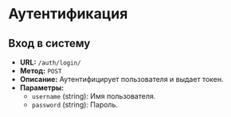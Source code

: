 # Аутентификация

## Вход в систему

- **URL:** `/auth/login/`
- **Метод:** `POST`
- **Описание:** Аутентифицирует пользователя и выдает токен.
- **Параметры:**
  - `username` (string): Имя пользователя.
  - `password` (string): Пароль.
